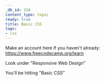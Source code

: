 ```yaml
---
_db_id: 310
content_type: topic
ready: true
title: Basic CSS
tags: 
- css
---
```


Make an account here if you haven't already: https://www.freecodecamp.org/learn

Look under "Responsive Web Design"

You'll be hitting "Basic CSS"